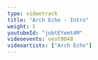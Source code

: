 ```yaml
---
type: videotrack
title: "Arch Echo - Intro"
weight: 1
youtubeId: "jobtEYemt4M"
videoevents: vevt0048
videoartists: ["Arch Echo"]
---
```

